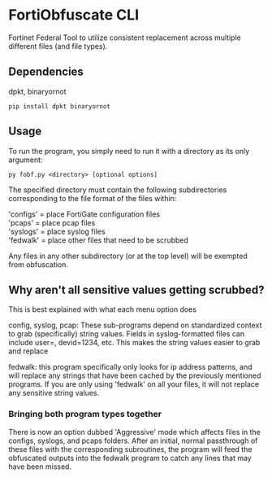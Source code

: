 # FortiObfuscate CLI

Fortinet Federal Tool to utilize consistent replacement across multiple different files (and file types). 

## Dependencies

dpkt, binaryornot

```
pip install dpkt binaryornot
```

## Usage

To run the program, you simply need to run it with a directory as its only argument:

```
py fobf.py <directory> [optional options]
```

The specified directory must contain the following subdirectories corresponding to the file format of the files within:

'configs' = place FortiGate configuration files\
'pcaps' = place pcap files\
'syslogs' = place syslog files\
'fedwalk' = place other files that need to be scrubbed

Any files in any other subdirectory (or at the top level) will be exempted from obfuscation.

## Why aren't all sensitive values getting scrubbed?

This is best explained with what each menu option does

config, syslog, pcap: These sub-programs depend on standardized context to grab (specifically) string values. Fields in syslog-formatted files can include user=<username>, devid=1234, etc. This makes the string values easier to grab and replace

fedwalk: this program specifically only looks for ip address patterns, and will replace any strings that have been cached by the previously mentioned programs. If you are only using 'fedwalk' on all your files, it will not replace any sensitive string values.

### Bringing both program types together

There is now an option dubbed 'Aggressive' mode which affects files in the configs, syslogs, and pcaps folders. After an initial, normal passthrough of these files with the corresponding subroutines, the program will feed the obfuscated outputs into the fedwalk program to catch any lines that may have been missed.